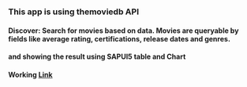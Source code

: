 ### This app is using themoviedb API
#### Discover: Search for movies based on data. Movies are queryable by fields like average rating, certifications, release dates and genres.
#### and showing the result using SAPUI5 table and Chart

#### Working [Link](http://chandankalita.com/demo/SapUI5/MovieDbAPI/)
